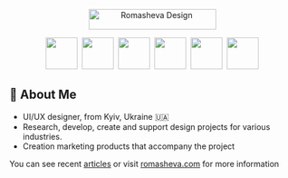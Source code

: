 <p align="center"><a href="https://romasheva.com/" aria-label="Romasheva Design"><img width="225" height="36" src="https://romasheva.com/images/brand/logo.webp" alt="Romasheva Design"></a></p>

<p align="center">
<a href="https://romasheva.com/en/services/ux-audit" title="UX Audit"><img width="56" height="56" src="https://romasheva.com/images/icon/service-audit.svg"/></a>&nbsp;
<a href="https://romasheva.com/en/services/application-design" title="Application design"><img width="56" height="56" src="https://romasheva.com/images/icon/service-app.svg"/></a>&nbsp;
<a href="https://romasheva.com/en/services/graphic-design" title="Graphic design"><img width="56" height="56" src="https://romasheva.com/images/icon/service-graphic.svg"/></a>&nbsp;
<a href="https://romasheva.com/en/services/prototyping-ui-design" title="Prototyping. UI design"><img width="56" height="56" src="https://romasheva.com/images/icon/service-prototype.svg"/></a>&nbsp;
<a href="https://romasheva.com/en/services/web-design" title="Web design"><img width="56" height="56" src="https://romasheva.com/images/icon/service-web-design.svg"/></a>&nbsp;
<a href="https://romasheva.com/en/services/brand-design" title="Brand design"><img width="56" height="56" src="https://romasheva.com/images/icon/service-brand.svg"/></a>
</p>

## 🧐 About Me

- UI/UX designer, from Kyiv, Ukraine 🇺🇦 
- Research, develop, create and support design projects for various industries. 
- Creation marketing products that accompany the project

You can see recent [articles](https://github.com/AllaRomasheva/articles) or visit [romasheva.com](https://romasheva.com/) for more information
